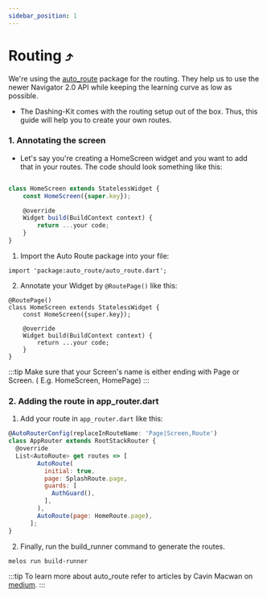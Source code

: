 ```yaml
---
sidebar_position: 1
--- 
```


# Routing ⤴️

We're using the [auto_route](https://pub.dev/packages/auto_route) package for the routing. They help us to use the newer Navigator 2.0 API while keeping the learning curve as low as possible.

- The Dashing-Kit comes with the routing setup out of the box. Thus, this guide will help you to create your own routes.

### 1. Annotating the screen

- Let's say you're creating a HomeScreen widget and you want to add that in your routes. The code should look something like this:

```jsx title="home_screen.dart "

class HomeScreen extends StatelessWidget {
    const HomeScreen({super.key});

    @override
    Widget build(BuildContext context) {
        return ...your code;
    }
}
```
1. Import the Auto Route package into your file:

```
import 'package:auto_route/auto_route.dart';
```

2. Annotate your Widget by `@RoutePage()` like this:

```
@RoutePage()
class HomeScreen extends StatelessWidget {
    const HomeScreen({super.key});

    @override
    Widget build(BuildContext context) {
        return ...your code;
    }
}
```

:::tip
Make sure that your Screen's name is either ending with Page or Screen. ( E.g. HomeScreen, HomePage)
:::

### 2. Adding the route in app_router.dart

1. Add your route in `app_router.dart` like this:

```jsx title="app_router.dart"
@AutoRouterConfig(replaceInRouteName: 'Page|Screen,Route')
class AppRouter extends RootStackRouter {
  @override
  List<AutoRoute> get routes => [
        AutoRoute(
          initial: true,
          page: SplashRoute.page,
          guards: [
            AuthGuard(),
          ],
        ),
        AutoRoute(page: HomeRoute.page),
      ];
}
```

2. Finally, run the build_runner command to generate the routes.

```
melos run build-runner
```

:::tip
To learn more about auto_route refer to articles by Cavin Macwan on [medium](https://medium.com/@CavinMac/list/auto-route-in-flutter-105bbe608e12).
:::
